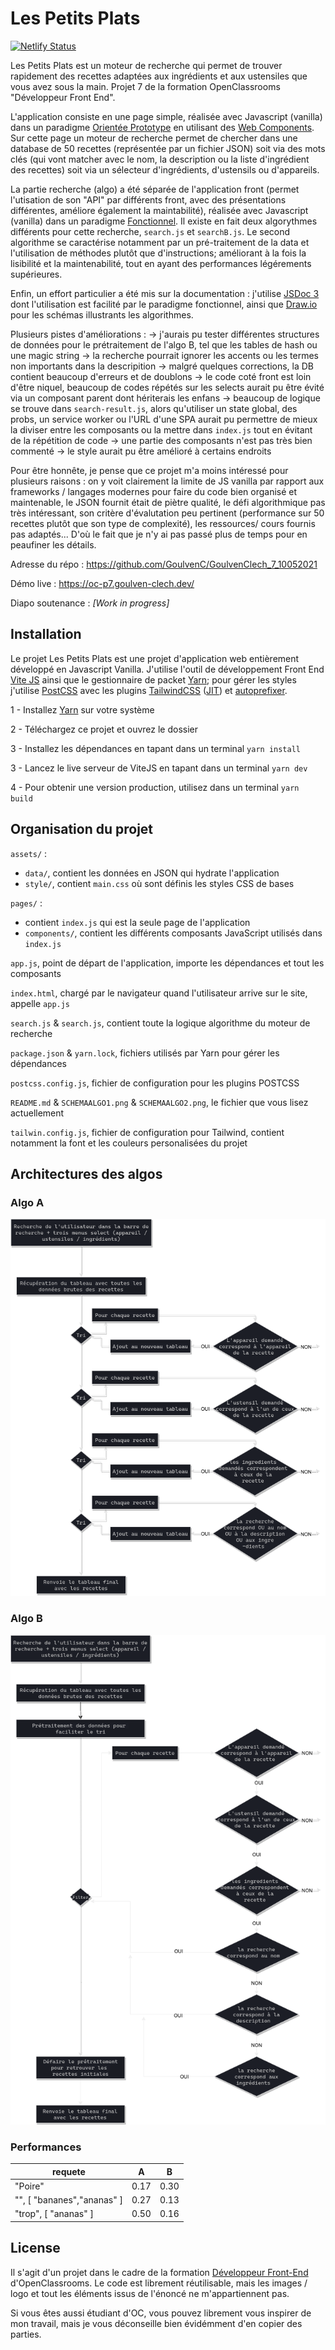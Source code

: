 # Les Petits Plats

[![Netlify Status](https://api.netlify.com/api/v1/badges/33f1b0f4-1171-4ebb-908a-107d726fb365/deploy-status)](https://app.netlify.com/sites/thirsty-snyder-cd2d51/deploys)

Les Petits Plats est un moteur de recherche qui permet de trouver rapidement des recettes adaptées aux ingrédients et aux ustensiles que vous avez sous la main. Projet 7 de la formation OpenClassrooms "Développeur Front End".

L'application consiste en une page simple, réalisée avec Javascript (vanilla) dans un paradigme [Orientée Prototype](https://en.wikipedia.org/wiki/Prototype-based_programming) en utilisant des [Web Components](https://developer.mozilla.org/en-US/docs/Web/Web_Components). Sur cette page un moteur de recherche permet de chercher dans une database de 50 recettes (représentée par un fichier JSON) soit via des mots clés (qui vont matcher avec le nom, la description ou la liste d'ingrédient des recettes) soit via un sélecteur d'ingrédients, d'ustensils ou d'appareils.

La partie recherche (algo) a été séparée de l'application front (permet l'utisation de son "API" par différents front, avec des présentations différentes, améliore également la maintabilité), réalisée avec Javascript (vanilla) dans un paradigme [Fonctionnel](https://en.wikipedia.org/wiki/Functional_programming). Il existe en fait deux algorythmes différents pour cette recherche, `search.js` et `searchB.js`. Le second algorithme se caractérise notamment par un pré-traitement de la data et l'utilisation de méthodes plutôt que d'instructions; améliorant à la fois la lisibilité et la maintenabilité, tout en ayant des performances légérements supérieures.

Enfin, un effort particulier a été mis sur la documentation : j'utilise [JSDoc 3](https://jsdoc.app/) dont l'utilisation est facilité par le paradigme fonctionnel, ainsi que [Draw.io](https://draw.io/) pour les schémas illustrants les algorithmes.

Plusieurs pistes d'améliorations : -> j'aurais pu tester différentes structures de données pour le prétraitement de l'algo B, tel que les tables de hash ou une magic string -> la recherche pourrait ignorer les accents ou les termes non importants dans la descripition -> malgré quelques corrections, la DB contient beaucoup d'erreurs et de doublons -> le code coté front est loin d'être niquel, beaucoup de codes répétés sur les selects aurait pu être évité via un composant parent dont hériterais les enfans -> beaucoup de logique se trouve dans `search-result.js`, alors qu'utiliser un state global, des probs, un service worker ou l'URL d'une SPA aurait pu permettre de mieux la diviser entre les composants ou la mettre dans `index.js` tout en évitant de la répétition de code -> une partie des composants n'est pas très bien commenté -> le style aurait pu être amélioré à certains endroits

Pour être honnête, je pense que ce projet m'a moins intéressé pour plusieurs raisons : on y voit clairement la limite de JS vanilla par rapport aux frameworks / langages modernes pour faire du code bien organisé et maintenable, le JSON fournit était de piètre qualité, le défi algorithmique pas très intéressant, son critère d'évalutation peu pertinent (performance sur 50 recettes plutôt que son type de complexité), les ressources/ cours fournis pas adaptés... D'où le fait que je n'y ai pas passé plus de temps pour en peaufiner les détails.

Adresse du répo : https://github.com/GoulvenC/GoulvenClech_7_10052021

Démo live : https://oc-p7.goulven-clech.dev/

Diapo soutenance : *[Work in progress]*

## Installation

Le projet Les Petits Plats est une projet d'application web entièrement développé en Javascript Vanilla. J'utilise l'outil de développement Front End [Vite JS](https://vitejs.dev/) ainsi que le gestionnaire de packet [Yarn](https://yarnpkg.com/); pour gérer les styles j'utilise [PostCSS](https://github.com/postcss/postcss) avec les plugins [TailwindCSS](https://tailwindcss.com/) ([JIT](https://tailwindcss.com/docs/just-in-time-mode)) et [autoprefixer](https://github.com/postcss/autoprefixer).

1 - Installez [Yarn](https://yarnpkg.com/) sur votre système

2 - Téléchargez ce projet et ouvrez le dossier

3 - Installez les dépendances en tapant dans un terminal `yarn install`

3 - Lancez le live serveur de ViteJS en tapant dans un terminal `yarn dev`

4 - Pour obtenir une version production, utilisez dans un terminal `yarn build`

## Organisation du projet

`assets/` :
* `data/`, contient les données en JSON qui hydrate l'application
* `style/`, contient `main.css` où sont définis les styles CSS de bases

`pages/` :
* contient `index.js` qui est la seule page de l'application
* `components/`, contient les différents composants JavaScript utilisés dans `index.js`

`app.js`, point de départ de l'application, importe les dépendances et tout les composants

`index.html`, chargé par le navigateur quand l'utilisateur arrive sur le site, appelle `app.js`

`search.js` & `search.js`, contient toute la logique algorithme du moteur de recherche 

`package.json` & `yarn.lock`, fichiers utilisés par Yarn pour gérer les dépendances

`postcss.config.js`, fichier de configuration pour les plugins POSTCSS

`README.md` & `SCHEMAALGO1.png` & `SCHEMAALGO2.png`, le fichier que vous lisez actuellement

`tailwin.config.js`, fichier de configuration pour Tailwind, contient notamment la font et les couleurs personalisées du projet

## Architectures des algos

### Algo A

![](./alg.drawio.png)

### Algo B

![](./algB.drawio.png)

### Performances

| requete                    | A    | B    |
|----------------------------|------|------|
| "Poire"                     | 0.17 | 0.30 |
| "", [ "bananes","ananas" ] | 0.27 | 0.13 |
| "trop",  [ "ananas" ]      | 0.50 | 0.16 |

## License 

Il s'agit d'un projet dans le cadre de la formation [Développeur Front-End](https://openclassrooms.com/fr/paths/314-developpeur-front-end) d'OpenClassrooms. Le code est librement réutilisable, mais les images / logo et tout les éléments issus de l'énoncé ne m'appartiennent pas.

Si vous êtes aussi étudiant d'OC, vous pouvez librement vous inspirer de mon travail, mais je vous déconseille bien évidémment d'en copier des parties.
